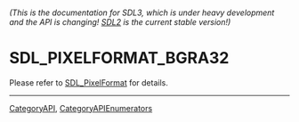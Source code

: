 ###### (This is the documentation for SDL3, which is under heavy development and the API is changing! [SDL2](https://wiki.libsdl.org/SDL2/) is the current stable version!)
# SDL_PIXELFORMAT_BGRA32

Please refer to [SDL_PixelFormat](SDL_PixelFormat) for details.

----
[CategoryAPI](CategoryAPI), [CategoryAPIEnumerators](CategoryAPIEnumerators)

